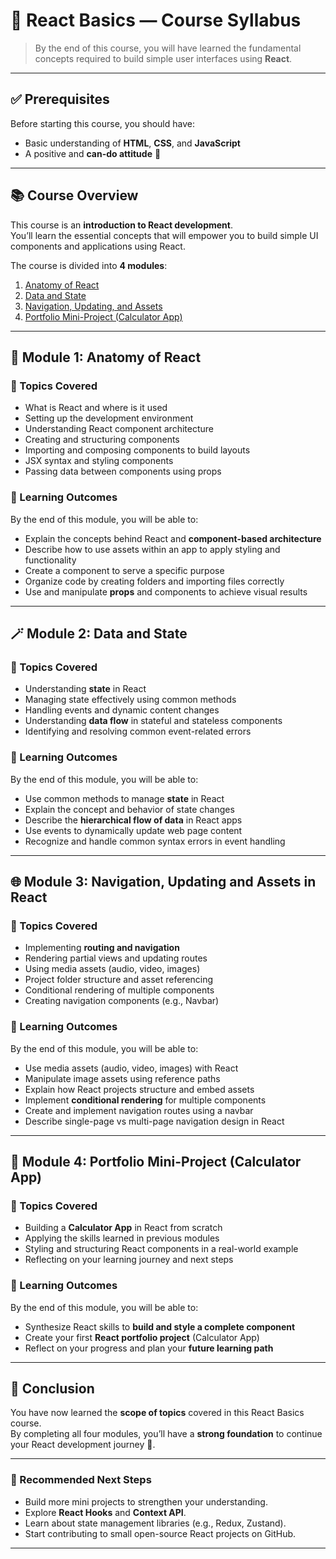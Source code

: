 # 📘 React Basics — Course Syllabus

> By the end of this course, you will have learned the fundamental concepts required to build simple user interfaces using **React**.

---

## ✅ Prerequisites

Before starting this course, you should have:

- Basic understanding of **HTML**, **CSS**, and **JavaScript**  
- A positive and **can-do attitude** 💪

---

## 📚 Course Overview

This course is an **introduction to React development**.  
You’ll learn the essential concepts that will empower you to build simple UI components and applications using React.

The course is divided into **4 modules**:

1. [Anatomy of React](#module-1-anatomy-of-react)  
2. [Data and State](#module-2-data-and-state)  
3. [Navigation, Updating, and Assets](#module-3-navigation-updating-and-assets-in-react)  
4. [Portfolio Mini-Project (Calculator App)](#module-4-portfolio-mini-project-calculator-app)

---

## 🧩 Module 1: Anatomy of React

### 📌 Topics Covered

- What is React and where is it used  
- Setting up the development environment  
- Understanding React component architecture  
- Creating and structuring components  
- Importing and composing components to build layouts  
- JSX syntax and styling components  
- Passing data between components using props

### 🎯 Learning Outcomes

By the end of this module, you will be able to:

- Explain the concepts behind React and **component-based architecture**  
- Describe how to use assets within an app to apply styling and functionality  
- Create a component to serve a specific purpose  
- Organize code by creating folders and importing files correctly  
- Use and manipulate **props** and components to achieve visual results

---

## 🪄 Module 2: Data and State

### 📌 Topics Covered

- Understanding **state** in React  
- Managing state effectively using common methods  
- Handling events and dynamic content changes  
- Understanding **data flow** in stateful and stateless components  
- Identifying and resolving common event-related errors

### 🎯 Learning Outcomes

By the end of this module, you will be able to:

- Use common methods to manage **state** in React  
- Explain the concept and behavior of state changes  
- Describe the **hierarchical flow of data** in React apps  
- Use events to dynamically update web page content  
- Recognize and handle common syntax errors in event handling

---

## 🌐 Module 3: Navigation, Updating and Assets in React

### 📌 Topics Covered

- Implementing **routing and navigation**  
- Rendering partial views and updating routes  
- Using media assets (audio, video, images)  
- Project folder structure and asset referencing  
- Conditional rendering of multiple components  
- Creating navigation components (e.g., Navbar)

### 🎯 Learning Outcomes

By the end of this module, you will be able to:

- Use media assets (audio, video, images) with React  
- Manipulate image assets using reference paths  
- Explain how React projects structure and embed assets  
- Implement **conditional rendering** for multiple components  
- Create and implement navigation routes using a navbar  
- Describe single-page vs multi-page navigation design in React

---

## 🧮 Module 4: Portfolio Mini-Project (Calculator App)

### 📌 Topics Covered

- Building a **Calculator App** in React from scratch  
- Applying the skills learned in previous modules  
- Styling and structuring React components in a real-world example  
- Reflecting on your learning journey and next steps

### 🎯 Learning Outcomes

By the end of this module, you will be able to:

- Synthesize React skills to **build and style a complete component**  
- Create your first **React portfolio project** (Calculator App)  
- Reflect on your progress and plan your **future learning path**

---

## 🏁 Conclusion

You have now learned the **scope of topics** covered in this React Basics course.  
By completing all four modules, you’ll have a **strong foundation** to continue your React development journey 🚀.

---

### 📎 Recommended Next Steps

- Build more mini projects to strengthen your understanding.  
- Explore **React Hooks** and **Context API**.  
- Learn about state management libraries (e.g., Redux, Zustand).  
- Start contributing to small open-source React projects on GitHub.

---


